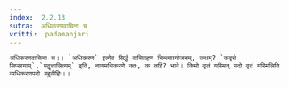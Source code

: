 ```yaml
---
index:  2.2.13
sutra:  अधिकरणवाचिना च
vritti:  padamanjari
---
```


	अधिकरणवाचिना च।। `अधिकरण` इत्येव सिद्धे वाचिग्रहणं चिन्त्यप्रयोजनम्, कथम्? `कवृत्ते लिप्सायाम्`,`यद्वृत्तान्नित्यम्` इति, नायमधिकरणे क्तः, क तर्हि? भावे। किमो वृतं यस्मिन् यदो वृतं यस्मिन्निति व्यधिकरणपदो बहुव्रीहिः।।
